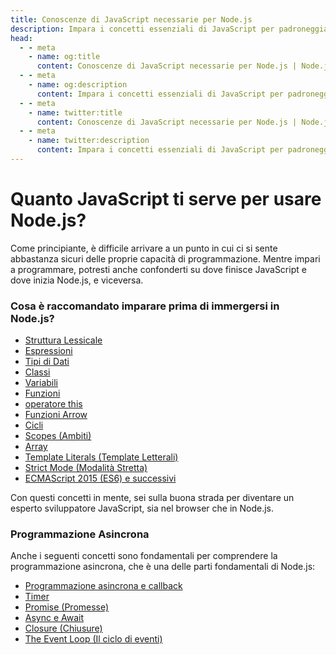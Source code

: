 ```yaml
---
title: Conoscenze di JavaScript necessarie per Node.js
description: Impara i concetti essenziali di JavaScript per padroneggiare Node.js, inclusa la struttura lessicale, le espressioni, i tipi di dati, le classi, le variabili, le funzioni e la programmazione asincrona.
head:
  - - meta
    - name: og:title
      content: Conoscenze di JavaScript necessarie per Node.js | Node.js - iDoc.dev
  - - meta
    - name: og:description
      content: Impara i concetti essenziali di JavaScript per padroneggiare Node.js, inclusa la struttura lessicale, le espressioni, i tipi di dati, le classi, le variabili, le funzioni e la programmazione asincrona.
  - - meta
    - name: twitter:title
      content: Conoscenze di JavaScript necessarie per Node.js | Node.js - iDoc.dev
  - - meta
    - name: twitter:description
      content: Impara i concetti essenziali di JavaScript per padroneggiare Node.js, inclusa la struttura lessicale, le espressioni, i tipi di dati, le classi, le variabili, le funzioni e la programmazione asincrona.
---
```



# Quanto JavaScript ti serve per usare Node.js?

Come principiante, è difficile arrivare a un punto in cui ci si sente abbastanza sicuri delle proprie capacità di programmazione. Mentre impari a programmare, potresti anche confonderti su dove finisce JavaScript e dove inizia Node.js, e viceversa.

### Cosa è raccomandato imparare prima di immergersi in Node.js?

+ [Struttura Lessicale](https://developer.mozilla.org/en-US/docs/Web/JavaScript/Reference/Lexical_grammar)
+ [Espressioni](https://developer.mozilla.org/en-US/docs/Web/JavaScript/Reference/Operators)
+ [Tipi di Dati](https://developer.mozilla.org/en-US/docs/Web/JavaScript/Data_structures)
+ [Classi](https://developer.mozilla.org/en-US/docs/Web/JavaScript/Reference/Classes)
+ [Variabili](https://developer.mozilla.org/en-US/docs/Learn/JavaScript/First_steps/Variables#what_is_a_variable)
+ [Funzioni](https://developer.mozilla.org/en-US/docs/Web/JavaScript/Guide/Functions)
+ [operatore this](https://developer.mozilla.org/en-US/docs/Web/JavaScript/Reference/Operators/this)
+ [Funzioni Arrow](https://developer.mozilla.org/en-US/docs/Web/JavaScript/Reference/Functions/Arrow_functions)
+ [Cicli](https://developer.mozilla.org/en-US/docs/Web/JavaScript/Guide/Loops_and_iteration)
+ [Scopes (Ambiti)](https://developer.mozilla.org/en-US/docs/Glossary/Scope)
+ [Array](https://developer.mozilla.org/en-US/docs/Web/JavaScript/Reference/Global_Objects/Array)
+ [Template Literals (Template Letterali)](https://developer.mozilla.org/en-US/docs/Web/JavaScript/Reference/Template_literals)
+ [Strict Mode (Modalità Stretta)](https://developer.mozilla.org/en-US/docs/Web/JavaScript/Reference/Strict_mode)
+ [ECMAScript 2015 (ES6) e successivi](https://nodejs.org/en/learn/getting-started/ecmascript-2015-es6-and-beyond)

Con questi concetti in mente, sei sulla buona strada per diventare un esperto sviluppatore JavaScript, sia nel browser che in Node.js.

### Programmazione Asincrona

Anche i seguenti concetti sono fondamentali per comprendere la programmazione asincrona, che è una delle parti fondamentali di Node.js:

+ [Programmazione asincrona e callback](https://developer.mozilla.org/en-US/docs/Learn/JavaScript/Asynchronous/Introducing)
+ [Timer](https://developer.mozilla.org/en-US/docs/Web/API/setTimeout)
+ [Promise (Promesse)](https://developer.mozilla.org/en-US/docs/Web/JavaScript/Guide/Using_promises)
+ [Async e Await](https://developer.mozilla.org/en-US/docs/Web/JavaScript/Reference/Statements/async_function)
+ [Closure (Chiusure)](https://developer.mozilla.org/en-US/docs/Web/JavaScript/Closures)
+ [The Event Loop (Il ciclo di eventi)](https://developer.mozilla.org/en-US/docs/Web/JavaScript/EventLoop)


